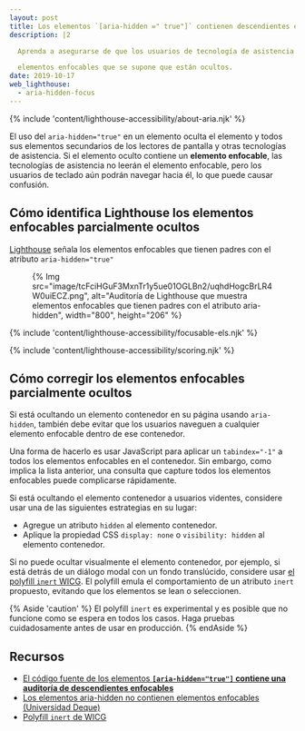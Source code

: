 ```yaml
---
layout: post
title: Los elementos `[aria-hidden =" true"]` contienen descendientes enfocables
description: |2

  Aprenda a asegurarse de que los usuarios de tecnología de asistencia no puedan navegar a

  elementos enfocables que se supone que están ocultos.
date: 2019-10-17
web_lighthouse:
  - aria-hidden-focus
---
```


{% include 'content/lighthouse-accessibility/about-aria.njk' %}

El uso del `aria-hidden="true"` en un elemento oculta el elemento y todos sus elementos secundarios de los lectores de pantalla y otras tecnologías de asistencia. Si el elemento oculto contiene un **elemento enfocable**, las tecnologías de asistencia no leerán el elemento enfocable, pero los usuarios de teclado aún podrán navegar hacia él, lo que puede causar confusión.

## Cómo identifica Lighthouse los elementos enfocables parcialmente ocultos

<a href="https://developers.google.com/web/tools/lighthouse" rel="noopener">Lighthouse</a> señala los elementos enfocables que tienen padres con el atributo `aria-hidden="true"`

<figure>{% Img src="image/tcFciHGuF3MxnTr1y5ue01OGLBn2/uqhdHogcBrLR4W0uiECZ.png", alt="Auditoría de Lighthouse que muestra elementos enfocables que tienen padres con el atributo aria-hidden", width="800", height="206" %}</figure>

{% include 'content/lighthouse-accessibility/focusable-els.njk' %}

{% include 'content/lighthouse-accessibility/scoring.njk' %}

## Cómo corregir los elementos enfocables parcialmente ocultos

Si está ocultando un elemento contenedor en su página usando `aria-hidden`, también debe evitar que los usuarios naveguen a cualquier elemento enfocable dentro de ese contenedor.

Una forma de hacerlo es usar JavaScript para aplicar un `tabindex="-1"` a todos los elementos enfocables en el contenedor. Sin embargo, como implica la lista anterior, una consulta que capture todos los elementos enfocables puede complicarse rápidamente.

Si está ocultando el elemento contenedor a usuarios videntes, considere usar una de las siguientes estrategias en su lugar:

- Agregue un atributo `hidden` al elemento contenedor.
- Aplique la propiedad CSS `display: none` o `visibility: hidden` al elemento contenedor.

Si no puede ocultar visualmente el elemento contenedor, por ejemplo, si está detrás de un diálogo modal con un fondo translúcido, considere usar <a href="https://github.com/WICG/inert" rel="noopener">el polyfill <code>inert</code> WICG</a>. El polyfill emula el comportamiento de un atributo `inert` propuesto, evitando que los elementos se lean o seleccionen.

{% Aside 'caution' %} El polyfill `inert` es experimental y es posible que no funcione como se espera en todos los casos. Haga pruebas cuidadosamente antes de usar en producción. {% endAside %}

## Recursos

- <a href="https://github.com/GoogleChrome/lighthouse/blob/master/lighthouse-core/audits/accessibility/aria-hidden-focus.js" rel="noopener">El código fuente de los elementos <strong><code>[aria-hidden="true"]</code> contiene una auditoría de descendientes enfocables</strong> </a>
- <a href="https://dequeuniversity.com/rules/axe/3.3/aria-hidden-focus" rel="noopener">Los elementos aria-hidden no contienen elementos enfocables (Universidad Deque)</a>
- <a href="https://github.com/WICG/inert" rel="noopener">Polyfill <code>inert</code> de WICG</a>
